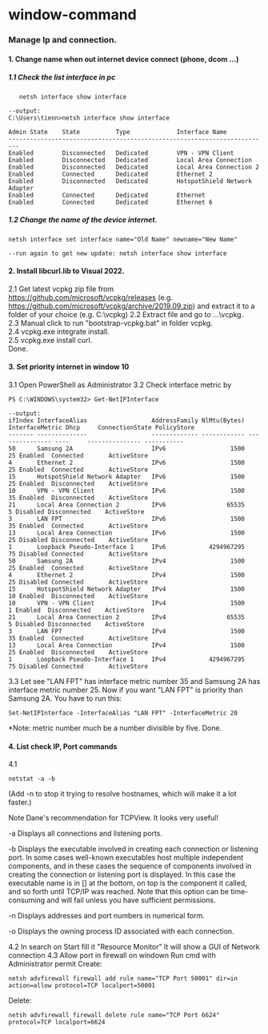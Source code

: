 # window-command
### Manage Ip and connection.
#### 1. Change name when out internet device connect (phone, dcom ...)

##### 1.1 Check the list interface in pc
```
   netsh interface show interface

--output:
C:\Users\tienn>netsh interface show interface

Admin State    State          Type             Interface Name
-------------------------------------------------------------------------
Enabled        Disconnected   Dedicated        VPN - VPN Client
Enabled        Disconnected   Dedicated        Local Area Connection
Enabled        Disconnected   Dedicated        Local Area Connection 2
Enabled        Connected      Dedicated        Ethernet 2
Enabled        Disconnected   Dedicated        HotspotShield Network Adapter
Enabled        Connected      Dedicated        Ethernet
Enabled        Connected      Dedicated        Ethernet 6
```
##### 1.2 Change the name of the device internet.
```
netsh interface set interface name="Old Name" newname="New Name"

--run again to get new update: netsh interface show interface
```

#### 2. Install libcurl.lib to Visual 2022.
2.1 Get latest vcpkg zip file from https://github.com/microsoft/vcpkg/releases (e.g. https://github.com/microsoft/vcpkg/archive/2019.09.zip) and extract it to a folder of your choice (e.g. C:\vcpkg\)
2.2 Extract file and go to ...\vcpkg\.  
2.3 Manual click to run "bootstrap-vcpkg.bat" in folder vcpkg.  
2.4 vcpkg.exe integrate install.  
2.5 vcpkg.exe install curl.  
Done.

#### 3. Set priority internet in window 10
3.1 Open PowerShell as Administrator
3.2 Check interface metric by
```
PS C:\WINDOWS\system32> Get-NetIPInterface

--output:
ifIndex InterfaceAlias                  AddressFamily NlMtu(Bytes) InterfaceMetric Dhcp     ConnectionState PolicyStore
------- --------------                  ------------- ------------ --------------- ----     --------------- -----------
50      Samsung 2A                      IPv6                  1500              25 Enabled  Connected       ActiveStore
4       Ethernet 2                      IPv6                  1500              25 Enabled  Connected       ActiveStore
15      HotspotShield Network Adapter   IPv6                  1500              25 Enabled  Disconnected    ActiveStore
10      VPN - VPN Client                IPv6                  1500              35 Enabled  Disconnected    ActiveStore
21      Local Area Connection 2         IPv6                 65535               5 Disabled Disconnected    ActiveStore
3       LAN FPT                         IPv6                  1500              35 Enabled  Connected       ActiveStore
13      Local Area Connection           IPv6                  1500              25 Disabled Disconnected    ActiveStore
1       Loopback Pseudo-Interface 1     IPv6            4294967295              75 Disabled Connected       ActiveStore
50      Samsung 2A                      IPv4                  1500              25 Enabled  Connected       ActiveStore
4       Ethernet 2                      IPv4                  1500              25 Disabled Connected       ActiveStore
15      HotspotShield Network Adapter   IPv4                  1500              10 Enabled  Disconnected    ActiveStore
10      VPN - VPN Client                IPv4                  1500               1 Enabled  Disconnected    ActiveStore
21      Local Area Connection 2         IPv4                 65535               5 Disabled Disconnected    ActiveStore
3       LAN FPT                         IPv4                  1500              35 Enabled  Connected       ActiveStore
13      Local Area Connection           IPv4                  1500              25 Enabled  Disconnected    ActiveStore
1       Loopback Pseudo-Interface 1     IPv4            4294967295              75 Disabled Connected       ActiveStore
```
3.3 Let see "LAN FPT" has interface metric number 35 and Samsung 2A has interface metric number 25.
Now if you want "LAN FPT" is priority than Samsung 2A. You have to run this:
```
Set-NetIPInterface -InterfaceAlias "LAN FPT" -InterfaceMetric 20
```
*Note: metric number much be a number divisible by five.
Done.

#### 4. List check IP, Port commands
4.1 
```
netstat -a -b
```
(Add -n to stop it trying to resolve hostnames, which will make it a lot faster.)

Note Dane's recommendation for TCPView. It looks very useful!

-a Displays all connections and listening ports.

-b Displays the executable involved in creating each connection or listening port. In some cases well-known executables host multiple independent components, and in these cases the sequence of components involved in creating the connection or listening port is displayed. In this case the executable name is in [] at the bottom, on top is the component it called, and so forth until TCP/IP was reached. Note that this option can be time-consuming and will fail unless you have sufficient permissions.

-n Displays addresses and port numbers in numerical form.

-o Displays the owning process ID associated with each connection.

4.2 In search on Start fill it "Resource Monitor"
It will show a GUI of Network connection
4.3 Allow port in firewall on windown
Run cmd with Administrator permit
Create:
```
netsh advfirewall firewall add rule name="TCP Port 50001" dir=in action=allow protocol=TCP localport=50001
```
Delete:
```
netsh advfirewall firewall delete rule name="TCP Port 6624" protocol=TCP localport=6624
```

